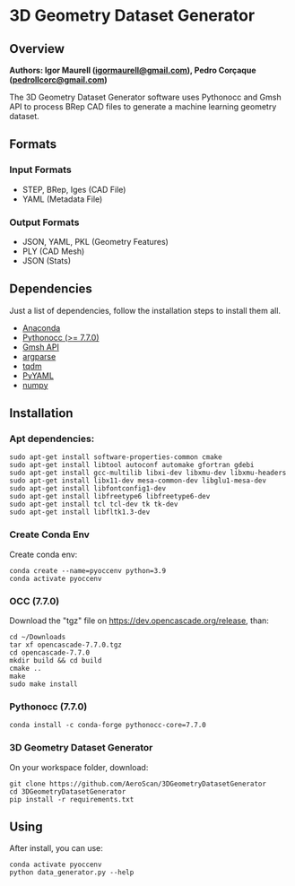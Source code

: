 # 3D Geometry Dataset Generator
## Overview
**Authors: Igor Maurell (igormaurell@gmail.com), Pedro Corçaque (pedrollcorc@gmail.com)**

The 3D Geometry Dataset Generator software uses Pythonocc and Gmsh API to process BRep CAD files to generate a machine learning geometry dataset.

## Formats
### Input Formats
- STEP, BRep, Iges (CAD File)
- YAML (Metadata File)
### Output Formats
- JSON, YAML, PKL (Geometry Features)
- PLY (CAD Mesh)
- JSON (Stats)

## Dependencies
Just a list of dependencies, follow the installation steps to install them all.
- [Anaconda](https://www.anaconda.com)
- [Pythonocc (>= 7.7.0)](https://github.com/tpaviot/pythonocc-core)
- [Gmsh API](https://gmsh.info/)
- [argparse](https://pypi.org/project/argparse/)
- [tqdm](https://github.com/tqdm/tqdm)
- [PyYAML](https://pypi.org/project/PyYAML/)
- [numpy](https://pypi.org/project/numpy/)

## Installation

### Apt dependencies:

    sudo apt-get install software-properties-common cmake
    sudo apt-get install libtool autoconf automake gfortran gdebi
    sudo apt-get install gcc-multilib libxi-dev libxmu-dev libxmu-headers
    sudo apt-get install libx11-dev mesa-common-dev libglu1-mesa-dev
    sudo apt-get install libfontconfig1-dev
    sudo apt-get install libfreetype6 libfreetype6-dev
    sudo apt-get install tcl tcl-dev tk tk-dev
    sudo apt-get install libfltk1.3-dev

### Create Conda Env
Create conda env:

    conda create --name=pyoccenv python=3.9
    conda activate pyoccenv

### OCC (7.7.0)
Download the "tgz" file on https://dev.opencascade.org/release, than:

    cd ~/Downloads
    tar xf opencascade-7.7.0.tgz
    cd opencascade-7.7.0
    mkdir build && cd build
    cmake ..
    make
    sudo make install

### Pythonocc (7.7.0)

    conda install -c conda-forge pythonocc-core=7.7.0

### 3D Geometry Dataset Generator
On your workspace folder, download:

    git clone https://github.com/AeroScan/3DGeometryDatasetGenerator
    cd 3DGeometryDatasetGenerator
    pip install -r requirements.txt

## Using
After install, you can use:
    
    conda activate pyoccenv
    python data_generator.py --help
